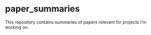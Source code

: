 # paper_summaries
This repository contains summaries of papers relevant for projects I'm working on.
